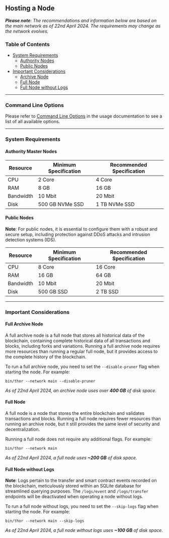 ## Hosting a Node

_**Please note**: The recommendations and information below are based on the main network as of 22nd April 2024. The
requirements may change as the network evolves._

### Table of Contents

- [System Requirements](#system-requirements)
  - [Authority Nodes](#authority-nodes)
  - [Public Nodes](#public-nodes)
- [Important Considerations](#important-considerations)
  - [Archive Node](#archive-node)
  - [Full Node](#full-node)
  - [Full Node without Logs](#full-node-without-logs)

___

### Command Line Options

Please refer to [Command Line Options](./usage.md#command-line-options) in the usage documentation to see a list of all available options.
___

### System Requirements

#### Authority Master Nodes

| Resource  | Minimum Specification | Recommended Specification |
|-----------|-----------------------|---------------------------|
| CPU       | 2 Core                | 4 Core                    |
| RAM       | 8 GB                  | 16 GB                     |
| Bandwidth | 10 Mbit               | 20 Mbit                   |
| Disk      | 500 GB NVMe SSD            | 1 TB NVMe SSD        |

#### Public Nodes

**Note**: For public nodes, it is essential to configure them with a robust and secure setup, including protection
against DDoS attacks and intrusion detection systems (IDS).

| Resource  | Minimum Specification | Recommended Specification |
|-----------|-----------------------|---------------------------|
| CPU       | 8 Core                | 16 Core                   |
| RAM       | 16 GB                 | 64 GB                     |
| Bandwidth | 10 Mbit               | 20 Mbit                   |
| Disk      | 500 GB SSD            | 2 TB SSD                  |

___

### Important Considerations

#### Full Archive Node

A full archive node is a full node that stores all historical data of the blockchain, containing complete historical data of
all transactions and blocks, including forks and variations. Running a full archive node requires more resources than
running a regular full node, but it provides access to the complete history of the blockchain.

To run a full archive node, you need to set the `--disable-pruner` flag when starting the node. For example:

```shell
bin/thor --network main --disable-pruner
```

_As of 22nd April 2024, an archive node uses over **400 GB** of disk space._

#### Full Node

A full node is a node that stores the entire blockchain and validates transactions and blocks. Running a full node
requires fewer resources than running an archive node, but it still provides the same level of security and
decentralization.

Running a full node does not require any additional flags. For example:

```shell
bin/thor --network main
```

_As of 22nd April 2024, a full node uses **~200 GB** of disk space._

#### Full Node without Logs

**Note**: Logs pertain to the transfer and smart contract events recorded on the blockchain, meticulously stored
within an SQLite database for streamlined querying purposes. The `/logs/event` and `/logs/transfer` endpoints will be
deactivated when operating a node without logs.

To run a full node without logs, you need to set the `--skip-logs` flag when starting the node. For example:

```shell
bin/thor --network main --skip-logs
```

_As of 22nd April 2024, a full node without logs uses **~100 GB** of disk space._
